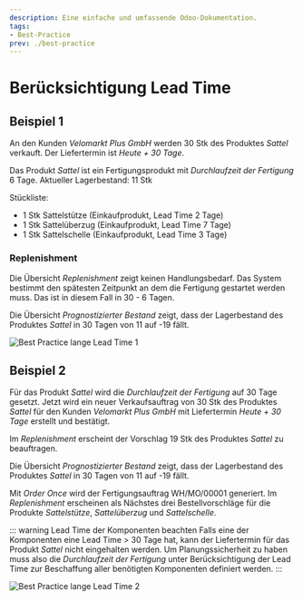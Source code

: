 ```yaml
---
description: Eine einfache und umfassende Odoo-Dokumentation.
tags:
- Best-Practice
prev: ./best-practice
---
```

# Berücksichtigung Lead Time

## Beispiel 1

An den Kunden *Velomarkt Plus GmbH* werden 30 Stk des Produktes *Sattel* verkauft. Der Liefertermin ist *Heute + 30 Tage*.

Das Produkt *Sattel* ist ein Fertigungsprodukt mit *Durchlaufzeit der Fertigung* 6 Tage.
Aktueller Lagerbestand: 11 Stk

Stückliste:
- 1 Stk Sattelstütze (Einkaufprodukt, Lead Time 2 Tage)
- 1 Stk Sattelüberzug (Einkaufprodukt, Lead Time 7 Tage)
- 1 Stk Sattelschelle (Einkaufprodukt, Lead Time 3 Tage)

### Replenishment

Die Übersicht *Replenishment* zeigt keinen Handlungsbedarf. Das System bestimmt den spätesten Zeitpunkt an dem die Fertigung gestartet werden muss. Das ist in diesem Fall in 30 - 6 Tagen.

Die Übersicht *Prognostizierter Bestand* zeigt, dass der Lagerbestand des Produktes *Sattel* in 30 Tagen von 11 auf -19 fällt.

![Best Practice lange Lead Time 1](assets/Best%20Practice%20lange%20Lead%20Time%201.svg)

## Beispiel 2

Für das Produkt *Sattel* wird die *Durchlaufzeit der Fertigung* auf 30 Tage gesetzt.
Jetzt wird ein neuer Verkaufsauftrag von 30 Stk des Produktes *Sattel* für den Kunden *Velomarkt Plus GmbH* mit Liefertermin *Heute + 30 Tage* erstellt und bestätigt.

Im *Replenishment* erscheint der Vorschlag 19 Stk des Produktes *Sattel* zu beauftragen.

Die Übersicht *Prognostizierter Bestand* zeigt, dass der Lagerbestand des Produktes *Sattel* in 30 Tagen von 11 auf -19 fällt.

Mit *Order Once* wird der Fertigungsauftrag WH/MO/00001 generiert. Im *Replenishment* erscheinen als Nächstes drei Bestellvorschläge für die Produkte *Sattelstütze*, *Sattelüberzug* und *Sattelschelle*.

::: warning Lead Time der Komponenten beachten
Falls eine der Komponenten eine Lead Time > 30 Tage hat, kann der Liefertermin für das Produkt *Sattel* nicht eingehalten werden. Um Planungssicherheit zu haben muss also die *Durchlaufzeit der Fertigung* unter Berücksichtigung der Lead Time zur Beschaffung aller benötigten Komponenten definiert werden.
:::

![Best Practice lange Lead Time 2](assets/Best%20Practice%20lange%20Lead%20Time%202.svg)